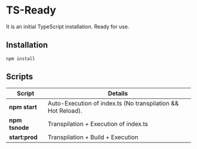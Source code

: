 # TS-Ready
It is an initial TypeScript installation. Ready for use.

## Installation
```
npm install
```

## Scripts

| Script          | Details |
| ------          | ------- |
|**npm start**    | Auto-Execution of index.ts (No transpilation && Hot Reload).| 
|**npm tsnode**   | Transpilation + Execution of index.ts | 
|**start:prod**   | Transpilation + Build + Execution |